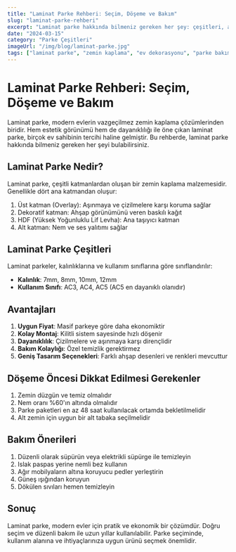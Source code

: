 ```yaml
---
title: "Laminat Parke Rehberi: Seçim, Döşeme ve Bakım"
slug: "laminat-parke-rehberi"
excerpt: "Laminat parke hakkında bilmeniz gereken her şey: çeşitleri, avantajları, döşeme teknikleri ve bakım önerileri."
date: "2024-03-15"
category: "Parke Çeşitleri"
imageUrl: "/img/blog/laminat-parke.jpg"
tags: ["laminat parke", "zemin kaplama", "ev dekorasyonu", "parke bakımı"]
---
```


# Laminat Parke Rehberi: Seçim, Döşeme ve Bakım

Laminat parke, modern evlerin vazgeçilmez zemin kaplama çözümlerinden biridir. Hem estetik görünümü hem de dayanıklılığı ile öne çıkan laminat parke, birçok ev sahibinin tercihi haline gelmiştir. Bu rehberde, laminat parke hakkında bilmeniz gereken her şeyi bulabilirsiniz.

## Laminat Parke Nedir?

Laminat parke, çeşitli katmanlardan oluşan bir zemin kaplama malzemesidir. Genellikle dört ana katmandan oluşur:

1. Üst katman (Overlay): Aşınmaya ve çizilmelere karşı koruma sağlar
2. Dekoratif katman: Ahşap görünümünü veren baskılı kağıt
3. HDF (Yüksek Yoğunluklu Lif Levha): Ana taşıyıcı katman
4. Alt katman: Nem ve ses yalıtımı sağlar

## Laminat Parke Çeşitleri

Laminat parkeler, kalınlıklarına ve kullanım sınıflarına göre sınıflandırılır:

- **Kalınlık**: 7mm, 8mm, 10mm, 12mm
- **Kullanım Sınıfı**: AC3, AC4, AC5 (AC5 en dayanıklı olanıdır)

## Avantajları

1. **Uygun Fiyat**: Masif parkeye göre daha ekonomiktir
2. **Kolay Montaj**: Kilitli sistem sayesinde hızlı döşenir
3. **Dayanıklılık**: Çizilmelere ve aşınmaya karşı dirençlidir
4. **Bakım Kolaylığı**: Özel temizlik gerektirmez
5. **Geniş Tasarım Seçenekleri**: Farklı ahşap desenleri ve renkleri mevcuttur

## Döşeme Öncesi Dikkat Edilmesi Gerekenler

1. Zemin düzgün ve temiz olmalıdır
2. Nem oranı %60'ın altında olmalıdır
3. Parke paketleri en az 48 saat kullanılacak ortamda bekletilmelidir
4. Alt zemin için uygun bir alt tabaka seçilmelidir

## Bakım Önerileri

1. Düzenli olarak süpürün veya elektrikli süpürge ile temizleyin
2. Islak paspas yerine nemli bez kullanın
3. Ağır mobilyaların altına koruyucu pedler yerleştirin
4. Güneş ışığından koruyun
5. Dökülen sıvıları hemen temizleyin

## Sonuç

Laminat parke, modern evler için pratik ve ekonomik bir çözümdür. Doğru seçim ve düzenli bakım ile uzun yıllar kullanılabilir. Parke seçiminde, kullanım alanına ve ihtiyaçlarınıza uygun ürünü seçmek önemlidir. 